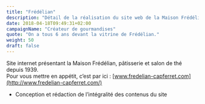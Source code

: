 ```yaml
---
title: "Frédélian"
description: "Détail de la réalisation du site web de la Maison Frédélian"
date: 2018-04-18T09:49:31+02:00
campaignName: "Créateur de gourmandises"
quote: "On a tous 6 ans devant la vitrine de Frédélian."
weight: 50
draft: false
---
```


Site internet présentant la Maison Frédélian, pâtisserie et salon de thé depuis 1939.  
Pour vous mettre en appétit, c’est par ici : [www.fredelian-capferret.com](http://www.fredelian-capferret.com/)

- Conception et rédaction de l’intégralité des contenus du site
